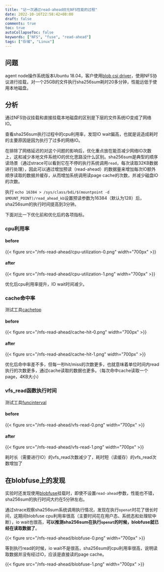 ```yaml
---
title: "记一次通过read-ahead优化NFS性能的过程"
date: 2022-10-16T22:58:42+08:00
draft: false
comments: true
toc: true
autoCollapseToc: false
keywords: ["NFS", "fuse", "read-ahead"]
tags: ["存储", "Linux"]
---
```


## 问题

agent node操作系统版本Ubuntu 18.04，客户使用[blob csi driver](https://github.com/kubernetes-sigs/blob-csi-driver)，使用NFS协议进行挂载，对一个25GB的文件执行sha256sum耗时20多分钟，性能远低于使用本地磁盘。

## 分析

通过NFS协议挂载和直接挂载本地磁盘的区别是下层的文件系统IO变成了网络IO。

查看sha256sum执行过程中的cpu利用率，发现IO wait偏高，也就是说造成耗时的主要原因是因为执行了过多的网络IO。

在排除了网络延迟的对这个问题的影响后，优化重点放在能否减少网络IO次数上，这和减少本地文件系统IO的优化思路没什么区别。sha256sum是典型的顺序读场景（通过strace可以看到它在不停的执行系统调用`read`，每次读取32KB数据进行处理），因此可以通过增加预读（read-ahead）的数据量来增加每次IO额外顺序读取的数据并缓存，从而增加系统调用读page cache的次数，并减少磁盘IO的次数。

执行 `echo 16384 > /sys/class/bdi/$(mountpoint -d  $MOUNT_POINT)/read_ahead_kb`设置预读参数为16384（默认为128）后，sha256sum的执行时间提高到3分钟。

下面对比一下优化前和优化后的各项指标。

### cpu利用率

#### before

{{< figure src="/nfs-read-ahead/cpu-utilization-0.png" width="700px" >}}

#### after

{{< figure src="/nfs-read-ahead/cpu-utilization-1.png" width="700px" >}}

优化后cpu利用率提升，IO wait时间减少。

### cache命中率

测试工具[cachetop](https://github.com/iovisor/bcc/blob/master/tools/cachetop.py)

#### before

{{< figure src="/nfs-read-ahead/cache-hit-0.png" width="700px" >}}

#### after

{{< figure src="/nfs-read-ahead/cache-hit-1.png" width="700px" >}}

优化后命中率差不多，但每一秒hit/miss的次数更多，也就意味着单位时间内read执行的次数更多，通过cache读取的数据也更多。（每次命中cache读取一个page，4KB大小）

### vfs_read函数执行时间

测试工具[funcinterval](https://github.com/iovisor/bcc/blob/master/tools/funcinterval.py)

#### before

{{< figure src="/nfs-read-ahead/vfs-read-0.png" width="700px" >}}

#### after

{{< figure src="/nfs-read-ahead/vfs-read-1.png" width="700px" >}}

耗时长（需要进行IO）的vfs_read次数减少了，耗时短（读缓存）的vfs_read次数增加了

## 在blobfuse上的发现

实验时还发现使用[blobfuse](https://github.com/Azure/azure-storage-fuse)挂载时，即使不设置`read-ahead`参数，性能也不错，sha256sum的执行时间大约在5分钟左右。

通过strace观察sha256sum系统调用执行情况，发现在执行`openat`时花了很长时间，这期间blobfuse cpu利用率很高（主要时间花在用户态、系统态和处理软中断），io wait也很高，**可以推测sha256sum在执行`openat`的时候，blobfuse就已经在读取数据了**。

{{< figure src="/nfs-read-ahead/blobfuse-0.png" width="700px" >}}

等到执行read的时候，io wait不是很高，sha256sum的cpu利用率很高，说明读取数据并没有经过IO，应该是直接读的page cache。

{{< figure src="/nfs-read-ahead/blobfuse-1.png" width="700px" >}}
